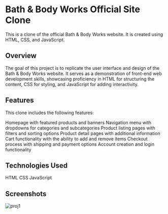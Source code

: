 # Bath & Body Works Official Site Clone
This is a clone of the official Bath & Body Works website. It is created using HTML, CSS, and JavaScript.

## Overview

The goal of this project is to replicate the user interface and design of the Bath & Body Works website. It serves as a demonstration of front-end web development skills, showcasing proficiency in HTML for structuring the content, CSS for styling, and JavaScript for adding interactivity.
## Features
This clone includes the following features:

Homepage with featured products and banners
Navigation menu with dropdowns for categories and subcategories
Product listing pages with filters and sorting options
Product detail pages with additional information
Cart functionality with the ability to add and remove items
Checkout process with shipping and payment options
Account creation and login functionality

## Technologies Used
HTML
CSS
JavaScript

## Screenshots

![proj1](https://github.com/Itsmearun1/chemical-loss-1768/assets/112754597/04779d0c-3223-4449-82d0-241bbf526a94)





